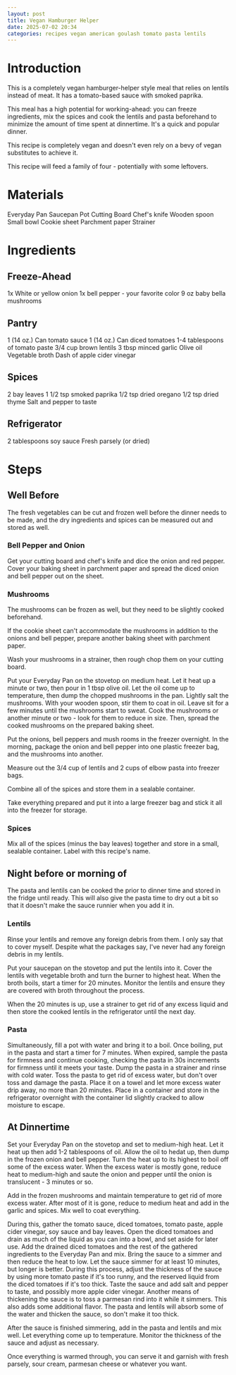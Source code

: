 ```yaml
---
layout: post
title: Vegan Hamburger Helper
date: 2025-07-02 20:34
categories: recipes vegan american goulash tomato pasta lentils
---
```


# Introduction #

This is a completely vegan hamburger-helper style meal that relies on lentils instead of meat. It has a tomato-based sauce with smoked paprika.

This meal has a high potential for working-ahead: you can freeze ingredients, mix the spices and cook the lentils and pasta beforehand to minimize the amount of time spent at dinnertime. It's a quick and popular dinner.

This recipe is completely vegan and doesn't even rely on a bevy of vegan substitutes to achieve it. 

This recipe will feed a family of four - potentially with some leftovers.

# Materials #

Everyday Pan
Saucepan
Pot
Cutting Board
Chef's knife
Wooden spoon
Small bowl
Cookie sheet
Parchment paper
Strainer

# Ingredients #

## Freeze-Ahead ##

1x White or yellow onion
1x bell pepper - your favorite color
9 oz baby bella mushrooms

## Pantry ##
1 (14 oz.) Can tomato sauce
1 (14 oz.) Can diced tomatoes
1-4 tablespoons of tomato paste
3/4 cup brown lentils
3 tbsp minced garlic
Olive oil
Vegetable broth
Dash of apple cider vinegar

## Spices ##
 2 bay leaves
1 1/2 tsp smoked paprika
1/2 tsp dried oregano
1/2 tsp dried thyme
Salt and pepper to taste

## Refrigerator ##

2 tablespoons soy sauce
Fresh parsely (or dried)

# Steps #

## Well Before ##

The fresh vegetables can be cut and frozen well before the dinner needs to be made, and the dry ingredients and spices can be measured out and stored as well. 

### Bell Pepper and Onion ###

Get your cutting board and chef's knife and dice the onion and red pepper. Cover your baking sheet in parchment paper and spread the diced onion and bell pepper out on the sheet. 

### Mushrooms ###

The mushrooms can be frozen as well, but they need to be slightly cooked beforehand.

If the cookie sheet can't accommodate the mushrooms in addition to the onions and bell pepper, prepare another baking sheet with parchment paper.

Wash your mushrooms in a strainer, then rough chop them on your cutting board.

Put your Everyday Pan on the stovetop on medium heat. Let it heat up a minute or two, then pour in 1 tbsp olive oil. Let the oil come up to temperature, then dump the chopped mushrooms in the pan. Lightly salt the mushrooms. With your wooden spoon, stir them to coat in oil. Leave sit for a few minutes until the mushrooms start to sweat. Cook the mushrooms or another minute or two - look for them to reduce in size. Then, spread the cooked mushrooms on the prepared baking sheet. 

Put the onions, bell peppers and mush rooms in the freezer overnight. In the morning, package the onion and bell pepper into one plastic freezer bag, and the mushrooms into another.

Measure out the 3/4 cup of lentils and 2 cups of elbow pasta into freezer bags.

Combine all of the spices and store them in a sealable container.

Take everything prepared and put it into a large freezer bag and stick it all into the freezer for storage.

### Spices ###

Mix all of the spices (minus the bay leaves) together and store in a small, sealable container. Label with this recipe's name.

## Night before or morning of ##

The pasta and lentils can be cooked the prior to dinner time and stored in the fridge until ready. This will also give the pasta time to dry out a bit so that it doesn't make the sauce runnier when you add it in.

### Lentils ###

Rinse your lentils and remove any foreign debris from them. I only say that to cover myself. Despite what the packages say, I've never had any foreign debris in my lentils.

Put your saucepan on the stovetop and put the lentils into it. Cover the lentils with vegetable broth and turn the burner to highest heat. When the broth boils, start a timer for 20 minutes. Monitor the lentils and ensure they are covered with broth throughout the process.

When the 20 minutes is up, use a strainer to get rid of any excess liquid and then store the cooked lentils in the refrigerator until the next day.

### Pasta ###

Simultaneously, fill a pot with water and bring it to a boil. Once boiling, put in the pasta and start a timer for 7 minutes. When expired, sample the pasta for firmness and continue cooking, checking the pasta in 30s increments for firmness until it meets your taste. Dump the pasta in a strainer and rinse with cold water. Toss the pasta to get rid of excess water, but don't over toss and damage the pasta. Place it on a towel and let more excess water drip away, no more than 20 minutes. Place in a container and store in the refrigerator overnight with the container lid slightly cracked to allow moisture to escape.

## At Dinnertime ##

Set your Everyday Pan on the stovetop and set to medium-high heat. Let it heat up then add 1-2 tablespoons of oil. Allow the oil to hedat up, then dump in the frozen onion and bell pepper. Turn the heat up to its highest to boil off some of the excess water. When the excess water is mostly gone, reduce heat to medium-high and saute the onion and pepper until the onion is translucent - 3 minutes or so. 

Add in the frozen mushrooms and maintain temperature to get rid of more excess water. After most of it is gone, reduce to medium heat and add in the garlic and spices. Mix well to coat everything.

During this, gather the tomato sauce, diced tomatoes, tomato paste, apple cider vinegar, soy sauce and bay leaves. Open the diced tomatoes and drain as much of the liquid as you can into a bowl, and set aside for later use. Add the drained diced tomatoes and the rest of the gathered ingredients to the Everyday Pan and mix. Bring the sauce to a simmer and then reduce the heat to low. Let the sauce simmer for at least 10 minutes, but longer is better. During this process, adjust the thickness of the sauce by using more tomato paste if it's too runny, and the reserved liquid from the diced tomatoes if it's too thick. Taste the sauce and add salt and pepper to taste, and possibly more apple cider vinegar. Another means of thickening the sauce is to toss a parmesan rind into it while it simmers. This also adds some additional flavor. The pasta and lentils will absorb some of the water and thicken the sauce, so don't make it too thick.

After the sauce is finished simmering, add in the pasta and lentils and mix well. Let everything come up to temperature. Monitor the thickness of the sauce and adjust as necessary.

Once everything is warmed through, you can serve it and garnish with fresh parsely, sour cream, parmesan cheese or whatever you want.

